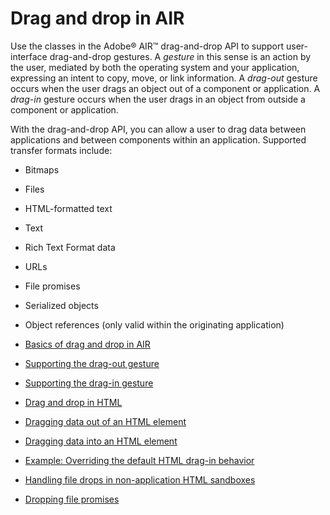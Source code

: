 # Drag and drop in AIR

Use the classes in the Adobe® AIR™ drag-and-drop API to support user-interface
drag-and-drop gestures. A _gesture_ in this sense is an action by the user,
mediated by both the operating system and your application, expressing an intent
to copy, move, or link information. A _drag-out_ gesture occurs when the user
drags an object out of a component or application. A _drag-in_ gesture occurs
when the user drags in an object from outside a component or application.

With the drag-and-drop API, you can allow a user to drag data between
applications and between components within an application. Supported transfer
formats include:

- Bitmaps

- Files

- HTML-formatted text

- Text

- Rich Text Format data

- URLs

- File promises

- Serialized objects

- Object references (only valid within the originating application)

- [Basics of drag and drop in AIR](./basics-of-drag-and-drop-in-air.md)
- [Supporting the drag-out gesture](./supporting-the-drag-out-gesture.md)
- [Supporting the drag-in gesture](./supporting-the-drag-in-gesture.md)
- [Drag and drop in HTML](./drag-and-drop-in-html.md)
- [Dragging data out of an HTML element](./dragging-data-out-of-an-html-element.md)
- [Dragging data into an HTML element](./dragging-data-into-an-html-element.md)
- [Example: Overriding the default HTML drag-in behavior](./example-overriding-the-default-html-drag-in-behavior.md)
- [Handling file drops in non-application HTML sandboxes](./handling-file-drops-in-non-application-html-sandboxes.md)
- [Dropping file promises](./dropping-file-promises/index.md)
